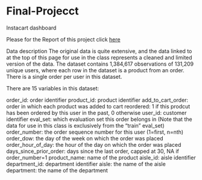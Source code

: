 # Final-Projecct
Instacart dashboard


Please for the Report of this project click [here](http://rpubs.com/isdikov/493840)

Data description
The original data is quite extensive, and the data linked to at the top of this page for use in the class represents a cleaned and limited version of the data. The dataset contains 1,384,617 observations of 131,209 unique users, where each row in the dataset is a product from an order. There is a single order per user in this dataset.

There are 15 variables in this dataset:

order_id: order identifier
product_id: product identifier
add_to_cart_order: order in which each product was added to cart
reordered: 1 if this prodcut has been ordered by this user in the past, 0 otherwise
user_id: customer identifier
eval_set: which evaluation set this order belongs in (Note that the data for use in this class is exclusively from the “train”  eval_set)
order_number: the order sequence number for this user (1=first, n=nth)
order_dow: the day of the week on which the order was placed
order_hour_of_day: the hour of the day on which the order was placed
days_since_prior_order: days since the last order, capped at 30, NA if order_number=1
product_name: name of the product
aisle_id: aisle identifier
department_id: department identifier
aisle: the name of the aisle
department: the name of the department
